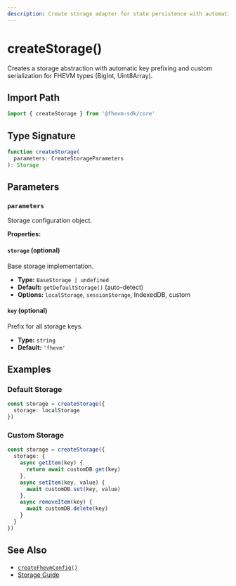```yaml
---
description: Create storage adapter for state persistence with automatic key prefixing and FHEVM-aware serialization.
---
```


# createStorage()

Creates a storage abstraction with automatic key prefixing and custom serialization for FHEVM types (BigInt, Uint8Array).

## Import Path

```typescript
import { createStorage } from '@fhevm-sdk/core'
```

## Type Signature

```typescript
function createStorage(
  parameters: CreateStorageParameters
): Storage
```

## Parameters

### `parameters`

Storage configuration object.

**Properties:**

#### `storage` (optional)

Base storage implementation.

- **Type:** `BaseStorage | undefined`
- **Default:** `getDefaultStorage()` (auto-detect)
- **Options:** `localStorage`, `sessionStorage`, IndexedDB, custom

#### `key` (optional)

Prefix for all storage keys.

- **Type:** `string`
- **Default:** `'fhevm'`

## Examples

### Default Storage

```typescript
const storage = createStorage({
  storage: localStorage
})
```

### Custom Storage

```typescript
const storage = createStorage({
  storage: {
    async getItem(key) {
      return await customDB.get(key)
    },
    async setItem(key, value) {
      await customDB.set(key, value)
    },
    async removeItem(key) {
      await customDB.delete(key)
    }
  }
})
```

## See Also

- [`createFhevmConfig()`](createFhevmConfig.md)
- [Storage Guide](../../guides/choosing-storage.md)

